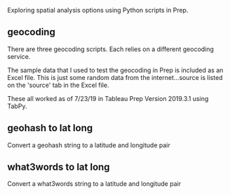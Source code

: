 Exploring spatial analysis options using Python scripts in Prep.  

## geocoding
  There are three geocoding scripts.  Each relies on a different geocoding service.  

  The sample data that I used to test the geocoding in Prep is included as an Excel file.  This is just some random data from the internet...source is listed on the 'source' tab in the Excel file.

  These all worked as of 7/23/19 in Tableau Prep Version 2019.3.1 using TabPy. 

## geohash to lat long
  Convert a geohash string to a latitude and longitude pair

## what3words to lat long
  Convert a what3words string to a latitude and longitude pair
